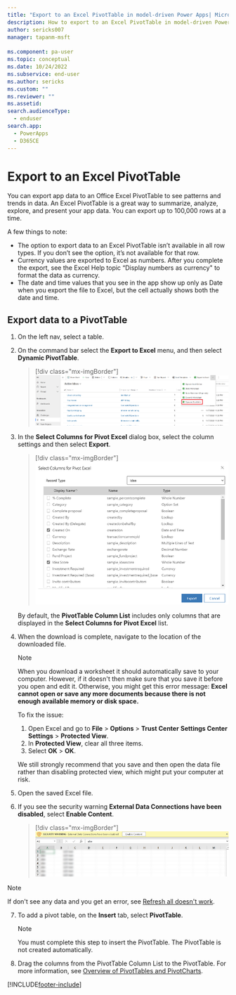 ```yaml
---
title: "Export to an Excel PivotTable in model-driven Power Apps| MicrosoftDocs"
description: How to export to an Excel PivotTable in model-driven Power Apps
author: sericks007
manager: tapanm-msft

ms.component: pa-user
ms.topic: conceptual
ms.date: 10/24/2022
ms.subservice: end-user
ms.author: sericks
ms.custom: ""
ms.reviewer: ""
ms.assetid: 
search.audienceType: 
  - enduser
search.app: 
  - PowerApps
  - D365CE
---
```

# Export to an Excel PivotTable

You can export app data to an Office Excel PivotTable to see patterns and trends in data. An Excel PivotTable is a great way to summarize, analyze, explore, and present your app data. You can export up to 100,000 rows at a time.  

A few things to note: 
  
- The option to export data to an Excel PivotTable isn’t available in all row types. If you don’t see the option, it’s not available for that row.  
- Currency values are exported to Excel as numbers. After you complete the export, see the Excel Help topic “Display numbers as currency" to format the data as currency. 
- The date and time values that you see in the app show up only as Date when you export the file to Excel, but the cell actually shows both the date and time.  

## Export data to a PivotTable

1. On the left nav, select a table.
2. On the command bar select the **Export to Excel** menu, and then select **Dynamic PivotTable**.  

   > [!div class="mx-imgBorder"] 
   > ![Export to excel.](media/export-excel-pivottable.png "Select export to Excel")
  
3. In the **Select Columns for Pivot Excel** dialog box, select the column settings and then select **Export**.

   > [!div class="mx-imgBorder"] 
   > ![Select Columns and then select export.](media/export-excel-pivottable-1.png "Select Columns and then select export")

  
   By default, the **PivotTable Column List** includes only columns that are displayed in the **Select Columns for Pivot Excel** list.  
  
4. When the download is complete, navigate to the location of the downloaded file.
  
   > [!NOTE]
   > When you download a worksheet it should automatically save to your computer. However, if it doesn't then make sure that you save it before you open and edit it. Otherwise, you might get this error message: **Excel cannot open or save any more documents because there is not enough available memory or disk space.**  
   > 
   > To fix the issue:  
   > 
   >    1. Open Excel and go to **File** > **Options** > **Trust Center** **Settings Center Settings** > **Protected View**.  
   >    2. In **Protected View**, clear all three items.  
   >    3. Select **OK** > **OK**.  
   >     
   >    We still strongly recommend that you save and then open the data file rather than disabling protected view, which might put your computer at risk.  
  
5. Open the saved Excel file.
  
6. If you see the security warning **External Data Connections have been disabled**, select **Enable Content**.  

   > [!div class="mx-imgBorder"] 
   > ![Enable content.](media/enable-content.png "Enable content") 

 > [!NOTE]
 > If don't see any data and you get an error, see [Refresh all doesn't work](export-excel-dynamic-worksheet.md#refresh-all-doesnt-work).
 
7. To add a pivot table, on the **Insert** tab, select **PivotTable**.

    > [!Note]
    > You must complete this step to insert the PivotTable.  The PivotTable is not created automatically.
  
8. Drag the columns from the PivotTable Column List to the PivotTable. For more information, see [Overview of PivotTables and PivotCharts](https://support.microsoft.com/office/overview-of-pivottables-and-pivotcharts-527c8fa3-02c0-445a-a2db-7794676bce96).  
  


 


[!INCLUDE[footer-include](../includes/footer-banner.md)]
